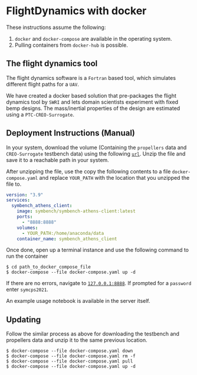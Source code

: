 # FlightDynamics with docker
These instructions assume the following:

1. `docker` and `docker-compose` are available in the operating system.
2. Pulling containers from `docker-hub` is possible.

## The flight dynamics tool
The flight dynamics software is a `Fortran` based tool, which simulates different flight paths for a `UAV`.

We have created a docker based solution that pre-packages the flight dynamics tool by `SWRI` and lets domain scientists experiment with fixed bemp designs. The mass/inertial properties of the design are estimated using a `PTC-CREO-Surrogate`.


## Deployment Instructions (Manual)
In your system, download the volume (Containing the `propellers` data and `CREO-Surrogate` testbench data) using the following [`url`](https://vanderbilt.box.com/v/fdm-volume-data). Unzip the file and save it to a reachable path in your system.

After unzipping the file, use the copy the following contents to a file `docker-compose.yaml` and replace `YOUR_PATH` with the location that you unzipped the file to.

```yaml
version: "3.9"
services:
  symbench_athens_client:
    image: symbench/symbench-athens-client:latest
    ports:
      - "8888:8888"
    volumes:
      - YOUR_PATH:/home/anaconda/data
    container_name: symbench_athens_client
```

Once done, open up a terminal instance and use the following command to run the container
```shell
$ cd path_to_docker_compose_file
$ docker-compose --file docker-compose.yaml up -d
```

If there are no errors, navigate to [`127.0.0.1:8888`](http://127.0.0.1:8888). If prompted for a `password`
enter `symcps2021`.

An example usage notebook is available in the server itself.

## Updating
Follow the similar process as above for downloading the testbench and propellers data and unzip it to the same previous location.

```shell
$ docker-compose --file docker-compose.yaml down
$ docker-compose --file docker-compose.yaml rm -f
$ docker-compose --file docker-compose.yaml pull
$ docker-compose --file docker-compose.yaml up -d
```
